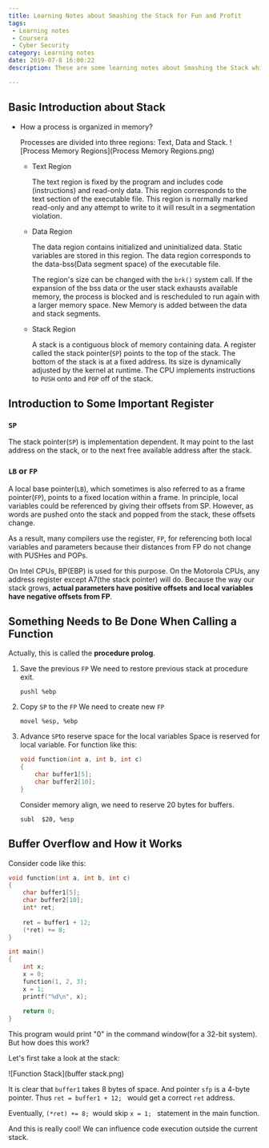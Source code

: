 ```yaml
---
title: Learning Notes about Smashing the Stack for Fun and Profit
tags: 
 - Learning notes
 - Coursera
 - Cyber Security
category: Learning notes
date: 2019-07-8 16:00:22
description: These are some learning notes about Smashing the Stack while taking the course `Introduction to Cyber Security` on Coursera. 

---
```



## Basic Introduction about Stack


 - How a process is organized in memory? 

   Processes are divided into three regions: Text, Data and Stack. 
   ![Process Memory Regions](Process Memory Regions.png)	

	- Text Region
	
	  The text region is fixed by the program and includes code (instructions) and read-only data. This region corresponds to the text section of the executable file. This region is normally marked read-only and any attempt to write to it will result in a segmentation violation. 
	
	- Data Region
	
	  The data region contains initialized and uninitialized data. Static variables are stored in this region. The data region corresponds to the data-bss(Data segment space) of the executable file. 
	
	  The region's size can be changed with the `brk()` system call. If the expansion of the bss data or the user stack exhausts available memory, the process is blocked and is rescheduled to run again with a larger memory space. New Memory is added between the data and stack segments. 
	
	- Stack Region
	
	  A stack is a contiguous block of memory containing data. A register called the stack pointer(`SP`) points to the top of the stack. The bottom of the stack is at a fixed address. Its size is dynamically adjusted by the kernel at runtime. The CPU implements instructions to `PUSH` onto and `POP` off of the stack. 
	
## Introduction to Some Important Register

### `SP` 

The stack pointer(`SP`) is implementation dependent. It may point to the last address on the stack, or to the next free available address after the stack. 

### `LB` or `FP`

A local base pointer(`LB`), which sometimes is also referred to as a frame pointer(`FP`), points to a fixed location within a frame. In principle, local variables could be referenced by giving their offsets from SP. However, as words are pushed onto the stack and popped from the stack, these offsets change. 

As a result, many compilers use the register, `FP`, for referencing both local variables and parameters because their distances from FP do not change with PUSHes and POPs. 

On Intel CPUs, BP(EBP) is used for this purpose. On the Motorola CPUs, any address register except A7(the stack pointer) will do. Because the way our stack grows, **actual parameters have positive offsets and local variables have negative offsets from FP**. 



## Something Needs to Be Done When Calling a Function

Actually, this is called the **procedure prolog**. 

1. Save the previous `FP`
	We need to restore previous stack at procedure exit. 
	```x86asm
	pushl %ebp
	```
	
2. Copy `SP` to the `FP`
	We need to create new `FP`
	```x86asm
	movel %esp, %ebp
	```
3. Advance `SP`to reserve space for the local variables
	Space is reserved for local variable. For function like this: 
	
	```cpp
	void function(int a, int b, int c)
	{
		char buffer1[5]; 
		char buffer2[10];
	}
	```
	Consider memory align, we need to reserve 20 bytes for buffers. 
	
	```x86asm
	subl  $20, %esp
	```



## Buffer Overflow and How it Works



Consider code like this: 

```c
void function(int a, int b, int c)
{
    char buffer1[5]; 
    char buffer2[10]; 
    int* ret; 
    
    ret = buffer1 + 12; 
    (*ret) += 8; 
}

int main()
{
    int x; 
    x = 0; 
    function(1, 2, 3); 
    x = 1; 
    printf("%d\n", x); 
    
    return 0; 
}

```

This program would print "0" in the command window(for a 32-bit system). But how does this work? 

Let's first take a look at the stack: 

![Function Stack](buffer stack.png)

It is clear that `buffer1` takes 8 bytes of space. And pointer `sfp` is a 4-byte pointer. Thus `ret = buffer1 + 12; `  would get a correct `ret` address. 

Eventually, `(*ret) += 8; `would skip `x = 1; ` statement in the main function. 

And this is really cool! We can influence code execution outside the current stack. 


